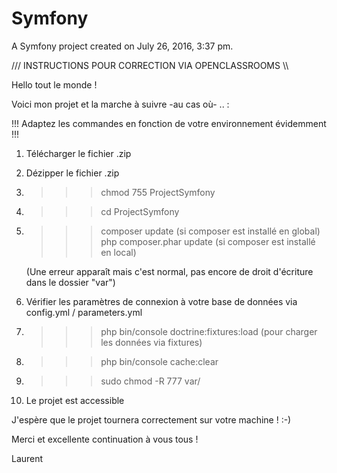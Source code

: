 Symfony
=======

A Symfony project created on July 26, 2016, 3:37 pm.





///   INSTRUCTIONS POUR CORRECTION VIA OPENCLASSROOMS   \\\





Hello tout le monde !


Voici mon projet et la marche à suivre -au cas où- .. :

!!! Adaptez les commandes en fonction de votre environnement évidemment !!!

  1.   Télécharger le fichier .zip
  2.   Dézipper le fichier .zip
  3.   >>>    chmod 755 ProjectSymfony
  4.   >>>    cd ProjectSymfony
  5.   >>>    composer update                      (si composer est installé en global)
        >>>    php composer.phar update       (si composer est installé en local)

        (Une erreur apparaît mais c'est normal, pas encore de droit d'écriture dans le dossier "var")

  6.   Vérifier les paramètres de connexion à votre base de données via config.yml / parameters.yml
  7.   >>>    php bin/console doctrine:fixtures:load          (pour charger les données via fixtures)
  8.   >>>    php bin/console cache:clear
  9.   >>>    sudo chmod -R 777 var/
10.   Le projet est accessible

J'espère que le projet tournera correctement sur votre machine ! :-)

Merci et excellente continuation à vous tous !

Laurent